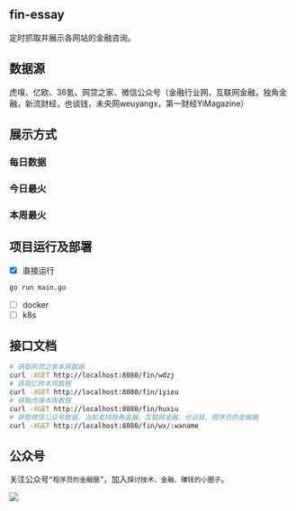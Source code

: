 ## fin-essay
定时抓取并展示各网站的金融咨询。

## 数据源
虎嗅、亿欧、36氪、网贷之家、微信公众号（金融行业网，互联网金融，独角金融，新流财经，也谈钱，未央网weuyangx，第一财经YiMagazine）

## 展示方式

### 每日数据

### 今日最火

### 本周最火

## 项目运行及部署
- [X] 直接运行
```sh
go run main.go
```
- [ ] docker
- [ ] k8s

## 接口文档
```sh
# 获取网贷之家本周数据
curl -XGET http://localhost:8080/fin/wdzj
# 获取亿欧本周数据
curl -XGET http://localhost:8080/fin/iyiou
# 获取虎嗅本周数据
curl -XGET http://localhost:8080/fin/huxiu
# 获取微信公众号数据，当前支持独角金融、互联网金融、也谈钱、程序员的金融圈
curl -XGET http://localhost:8080/fin/wx/:wxname
```

## 公众号
关注公众号`“程序员的金融圈”`，加入`探讨技术、金融、赚钱的小圈子`。

![](https://user-gold-cdn.xitu.io/2019/6/9/16b39674126fc0f0?imageView2/0/w/1280/h/960/format/webp/ignore-error/1)
